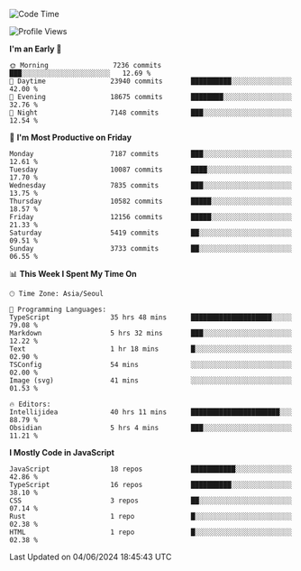 <!--START_SECTION:waka-->
![Code Time](http://img.shields.io/badge/Code%20Time-6%2C171%20hrs%2011%20mins-blue)

![Profile Views](http://img.shields.io/badge/Profile%20Views-0-blue)

**I'm an Early 🐤** 

```text
🌞 Morning                7236 commits        ███░░░░░░░░░░░░░░░░░░░░░░   12.69 % 
🌆 Daytime                23940 commits       ██████████░░░░░░░░░░░░░░░   42.00 % 
🌃 Evening                18675 commits       ████████░░░░░░░░░░░░░░░░░   32.76 % 
🌙 Night                  7148 commits        ███░░░░░░░░░░░░░░░░░░░░░░   12.54 % 
```
📅 **I'm Most Productive on Friday** 

```text
Monday                   7187 commits        ███░░░░░░░░░░░░░░░░░░░░░░   12.61 % 
Tuesday                  10087 commits       ████░░░░░░░░░░░░░░░░░░░░░   17.70 % 
Wednesday                7835 commits        ███░░░░░░░░░░░░░░░░░░░░░░   13.75 % 
Thursday                 10582 commits       █████░░░░░░░░░░░░░░░░░░░░   18.57 % 
Friday                   12156 commits       █████░░░░░░░░░░░░░░░░░░░░   21.33 % 
Saturday                 5419 commits        ██░░░░░░░░░░░░░░░░░░░░░░░   09.51 % 
Sunday                   3733 commits        ██░░░░░░░░░░░░░░░░░░░░░░░   06.55 % 
```


📊 **This Week I Spent My Time On** 

```text
🕑︎ Time Zone: Asia/Seoul

💬 Programming Languages: 
TypeScript               35 hrs 48 mins      ████████████████████░░░░░   79.08 % 
Markdown                 5 hrs 32 mins       ███░░░░░░░░░░░░░░░░░░░░░░   12.22 % 
Text                     1 hr 18 mins        █░░░░░░░░░░░░░░░░░░░░░░░░   02.90 % 
TSConfig                 54 mins             ░░░░░░░░░░░░░░░░░░░░░░░░░   02.00 % 
Image (svg)              41 mins             ░░░░░░░░░░░░░░░░░░░░░░░░░   01.53 % 

🔥 Editors: 
Intellijidea             40 hrs 11 mins      ██████████████████████░░░   88.79 % 
Obsidian                 5 hrs 4 mins        ███░░░░░░░░░░░░░░░░░░░░░░   11.21 % 
```

**I Mostly Code in JavaScript** 

```text
JavaScript               18 repos            ███████████░░░░░░░░░░░░░░   42.86 % 
TypeScript               16 repos            ██████████░░░░░░░░░░░░░░░   38.10 % 
CSS                      3 repos             ██░░░░░░░░░░░░░░░░░░░░░░░   07.14 % 
Rust                     1 repo              █░░░░░░░░░░░░░░░░░░░░░░░░   02.38 % 
HTML                     1 repo              █░░░░░░░░░░░░░░░░░░░░░░░░   02.38 % 
```




 Last Updated on 04/06/2024 18:45:43 UTC
<!--END_SECTION:waka-->
